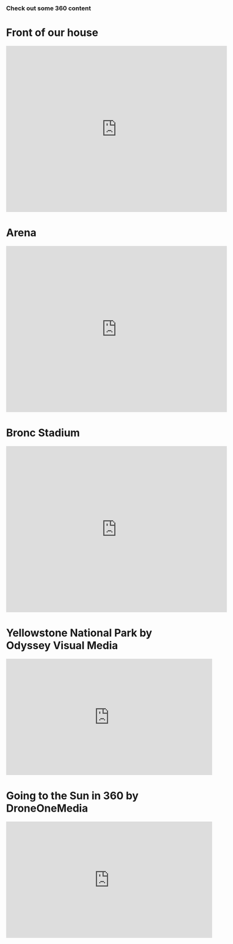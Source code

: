 ### Check out some 360 content

# Front of our house
<iframe src="https://www.google.com/maps/embed?pb=!4v1644867130597!6m8!1m7!1sCAoSLEFGMVFpcE1URW40SG93TEtUTk00SklCVHVqaGVDQ0lydEJxMTZkVkdxcXBo!2m2!1d46.29338509999999!2d-114.1341945!3f200!4f-10!5f0.7820865974627469" width="600" height="450" style="border:0;" allowfullscreen="" loading="lazy"></iframe>

# Arena
<iframe src="https://www.google.com/maps/embed?pb=!4v1644867322566!6m8!1m7!1sCAoSLEFGMVFpcE5uMmllci1RX2l2cXllTEZJOEwtUmV5ZE85eE0zVHZHQ0sxVGV4!2m2!1d46.2978418!2d-114.1313995!3f20!4f0!5f0.7820865974627469" width="600" height="450" style="border:0;" allowfullscreen="" loading="lazy"></iframe>

# Bronc Stadium
<iframe src="https://www.google.com/maps/embed?pb=!4v1644872233133!6m8!1m7!1sCAoSLEFGMVFpcE1Jc1plN3hIX2x5Nlg0T2NYTkhGNlRSWEFFa1BHV1pVVy04N2px!2m2!1d46.2508776!2d-114.142871!3f92!4f0!5f0.7820865974627469" width="600" height="450" style="border:0;" allowfullscreen="" loading="lazy"></iframe>

# Yellowstone National Park by Odyssey Visual Media
<iframe width="560" height="315" src="https://www.youtube.com/embed/7rdS2kr5SO4" title="YouTube video player" frameborder="0" allow="accelerometer; autoplay; clipboard-write; encrypted-media; gyroscope; picture-in-picture" allowfullscreen></iframe>

# Going to the Sun in 360 by DroneOneMedia
<iframe width="560" height="315" src="https://www.youtube.com/embed/8yeLEbhq-vw" title="YouTube video player" frameborder="0" allow="accelerometer; autoplay; clipboard-write; encrypted-media; gyroscope; picture-in-picture" allowfullscreen></iframe>
